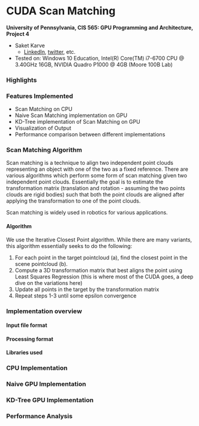 CUDA Scan Matching
======================

**University of Pennsylvania, CIS 565: GPU Programming and Architecture, Project 4**

* Saket Karve
  * [LinkedIn](https://www.linkedin.com/in/saket-karve-43930511b/), [twitter](), etc.
* Tested on:  Windows 10 Education, Intel(R) Core(TM) i7-6700 CPU @ 3.40GHz 16GB, NVIDIA Quadro P1000 @ 4GB (Moore 100B Lab)


### Highlights

### Features Implemented

- Scan Matching on CPU
- Naive Scan Matching implementation on GPU
- KD-Tree implementation of Scan Matching on GPU
- Visualization of Output
- Performance comparison between different implementations

### Scan Matching Algorithm

Scan matching is a technique to align two independent point clouds representing an object with one of the two as a fixed reference. There are various algorithms which perform some form of scan matching given two independent point clouds. Essentially the goal is to estimate the transformation matrix (translation and rotation - assuming the two points clouds are rigid bodies) such that both the point clouds are aligned after applying the transformation to one of the point clouds.

Scan matching is widely used in robotics for various applications.

#### Algorithm

We use the Iterative Closest Point algorithm. While there are many variants, this algorithm essentially seeks to do the following:
1. For each point in the target pointcloud (a), find the closest point in the scene pointcloud (b). 
2. Compute a 3D transformation matrix that best aligns the point using Least Squares Regression (this is where most of the CUDA goes, a deep dive on the variations here)
3. Update all points in the target by the transformation matrix
4. Repeat steps 1-3 until some epsilon convergence

### Implementation overview

#### Input file format

#### Processing format

#### Libraries used

### CPU Implementation

### Naive GPU Implementation

### KD-Tree GPU Implementation

### Performance Analysis


